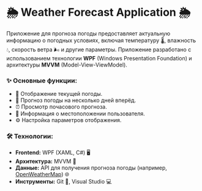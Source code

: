 # 🌦️ Weather Forecast Application 🌦️

Приложение для прогноза погоды предоставляет актуальную информацию о погодных условиях, включая температуру 🌡️, влажность 💧, скорость ветра 🌬️ и другие параметры. Приложение разработано с использованием технологии **WPF** (Windows Presentation Foundation) и архитектуры **MVVM** (Model-View-ViewModel).

### ✨ Основные функции:
- 📅 Отображение текущей погоды.
- 📆 Прогноз погоды на несколько дней вперёд.
- ⏰ Просмотр почасового прогноза.
- 📍 Информация о местоположении пользователя.
- ⚙️ Настройка параметров отображения.

### 🛠️ Технологии:
- **Frontend:** WPF (XAML, C#) 🖥️
- **Архитектура:** MVVM 🧩
- **Данные:** API для получения прогноза погоды (например, [OpenWeatherMap](https://openweathermap.org/api)) 🌐
- **Инструменты:** Git 🔄, Visual Studio 💻
